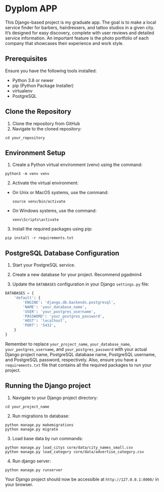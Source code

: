 # Dyplom APP

This Django-based project is my graduate app. The goal is to make a local service finder for barbers, hairdressers, and
tattoo studios in a given city. It’s designed for easy discovery, complete with user reviews and detailed service
information. An important feature is the photo portfolio of each company that showcases their experience and work style.

## Prerequisites

Ensure you have the following tools installed:

- Python 3.8 or newer
- pip (Python Package Installer)
- virtualenv
- PostgreSQL

## Clone the Repository

1. Clone the repository from GitHub
2. Navigate to the cloned repository:

```
cd your_repository
```

## Environment Setup

1. Create a Python virtual environment (venv) using the command:

```
python3 -m venv venv
```

2. Activate the virtual environment:

- On Unix or MacOS systems, use the command:
  ```
  source venv/bin/activate
  ```
- On Windows systems, use the command:
  ```
  venv\Scripts\activate
  ```

3. Install the required packages using pip:

```
pip install -r requirements.txt
```

## PostgreSQL Database Configuration

1. Start your PostgreSQL service.

2. Create a new database for your project. Recommend pgadmin4

3. Update the `DATABASES` configuration in your Django `settings.py` file:

```python
DATABASES = {
    'default': {
        'ENGINE': 'django.db.backends.postgresql',
        'NAME': 'your_database_name',
        'USER': 'your_postgres_username',
        'PASSWORD': 'your_postgres_password',
        'HOST': 'localhost',
        'PORT': '5432',
    }
}
```

Remember to replace `your_project_name`, `your_database_name`, `your_postgres_username`, and `your_postgres_password`
with your actual Django project name, PostgreSQL database name, PostgreSQL username, and PostgreSQL password,
respectively. Also, ensure you have a `requirements.txt` file that contains all the required packages to run your
project.

## Running the Django project

1. Navigate to your Django project directory:

```
cd your_project_name
```

2. Run migrations to database:

```
python manage.py makemigrations
python manage.py migrate
```

3. Load base data by run commands:

```
python manage.py load_citys core/data/city_names_small.csv
python manage.py load_category core/data/advertise_category.csv
```

4. Run django server:

```
python manage.py runserver
```

Your Django project should now be accessible at `http://127.0.0.1:8000/` in your browser.



